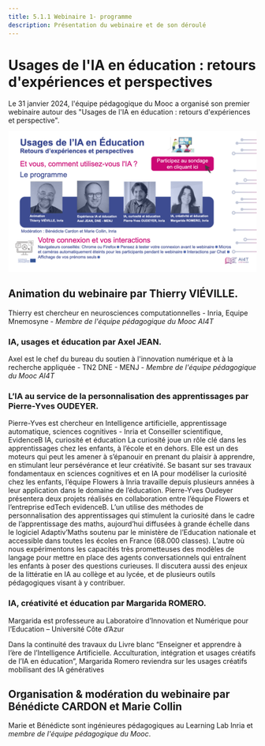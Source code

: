 ```yaml
---
title: 5.1.1 Webinaire 1- programme
description: Présentation du webinaire et de son déroulé
---
```



# Usages de l'IA en éducation : retours d'expériences et perspectives

Le 31 janvier 2024, l'équipe pédagogique du Mooc a organisé son premier webinaire autour des 
"Usages de l'IA en éducation : retours d'expériences et perspective".

<td style="border: none; vertical-align: middle;"><img alt="Visuel webinaire 1" src="Images/webinaire1-visuel-presentation.png")</td>


## Animation du webinaire par Thierry VIÉVILLE.
Thierry est chercheur en neurosciences computationnelles - Inria, Equipe Mnemosyne - *Membre de l'équipe pédagogique du Mooc AI4T*

### IA, usages et éducation par Axel JEAN.
Axel est le chef du bureau du soutien à l'innovation numérique et à la recherche appliquée - TN2 DNE - MENJ - *Membre de l'équipe pédagogique du Mooc AI4T*

### L’IA au service de la personnalisation des apprentissages par Pierre-Yves OUDEYER.
Pierre-Yves est chercheur en Intelligence artificielle, apprentissage automatique, sciences cognitives - Inria et Conseiller scientifique, EvidenceB IA, curiosité et éducation La curiosité joue un rôle clé dans les apprentissages chez les enfants, à l’école et en dehors. Elle est un des moteurs qui peut les amener à s’épanouir en prenant du plaisir à apprendre, en stimulant leur persévérance et leur créativité. Se basant sur ses travaux fondamentaux en sciences cognitives et en IA pour modéliser la curiosité chez les enfants, l’équipe Flowers à Inria travaille depuis plusieurs années à leur application dans le domaine de l’éducation. Pierre-Yves Oudeyer présentera deux projets réalisés en collaboration entre l’équipe Flowers et l’entreprise edTech evidenceB. L’un utilise des méthodes de personnalisation des apprentissages qui stimulent la curiosité dans le cadre de l’apprentissage des maths, aujourd’hui diffusées à grande échelle dans le logiciel Adaptiv’Maths soutenu par le ministère de l’Education nationale et accessible dans toutes les écoles en France (68.000 classes). L’autre où nous expérimentons les capacités très prometteuses des modèles de langage pour mettre en place des agents conversationnels qui entraînent les enfants à poser des questions curieuses. Il discutera aussi des enjeux de la littératie en IA au collège et au lycée, et de plusieurs outils pédagogiques visant à y contribuer.  

### IA, créativité et éducation par Margarida ROMERO.
Margarida est professeure au Laboratoire d’Innovation et Numérique pour l’Education – Université Côte d’Azur

Dans la continuité des travaux du Livre blanc “Enseigner et apprendre à l’ère de l’Intelligence Artificielle. Acculturation, intégration et usages créatifs de l’IA en éducation”, Margarida Romero reviendra sur les usages créatifs mobilisant des IA génératives

## Organisation & modération du webinaire par Bénédicte CARDON et Marie Collin
Marie et Bénédicte sont ingénieures pédagogiques au Learning Lab Inria et *membre de l'équipe pédagogique du Mooc*.